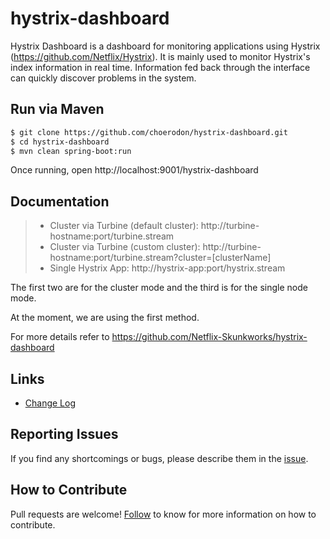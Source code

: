 # hystrix-dashboard

Hystrix Dashboard is a dashboard for monitoring applications using Hystrix (https://github.com/Netflix/Hystrix). It is mainly used to monitor Hystrix's index information in real time. Information fed back through the interface can quickly discover problems in the system.

## Run via Maven

```bash
$ git clone https://github.com/choerodon/hystrix-dashboard.git
$ cd hystrix-dashboard
$ mvn clean spring-boot:run
```

Once running, open http://localhost:9001/hystrix-dashboard

## Documentation

> * Cluster via Turbine (default cluster): http://turbine-hostname:port/turbine.stream
> * Cluster via Turbine (custom cluster): http://turbine-hostname:port/turbine.stream?cluster=[clusterName]
> * Single Hystrix App: http://hystrix-app:port/hystrix.stream

The first two are for the cluster mode and the third is for the single node mode.

At the moment, we are using the first method.

For more details refer to https://github.com/Netflix-Skunkworks/hystrix-dashboard

## Links

* [Change Log](./CHANGELOG.zh-CN.md)

## Reporting Issues
If you find any shortcomings or bugs, please describe them in the  [issue](https://github.com/choerodon/choerodon/issues/new?template=issue_template.md).

## How to Contribute
Pull requests are welcome! [Follow](https://github.com/choerodon/choerodon/blob/master/CONTRIBUTING.md) to know for more information on how to contribute.